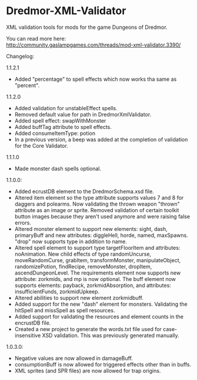 Dredmor-XML-Validator
=====================

XML validation tools for mods for the game Dungeons of Dredmor. 

You can read more here:
http://community.gaslampgames.com/threads/mod-xml-validator.3390/

Changelog:

1.1.2.1

* Added "percentage" to spell effects which now works tha same as "percent".

1.1.2.0

* Added validation for unstableEffect spells.
* Removed default value for path in DredmorXmlValidator.
* Added spell effect: swapWithMonster
* Added buffTag attribute to spell effects.
* Added consumeItemType: potion
* In a previous version, a beep was added at the completion of validation for the Core Validator.

1.1.1.0

* Made monster dash spells optional.

1.1.0.0:

* Added ecrustDB element to the DredmorSchema.xsd file.
* Altered item element so the type attribute supports values 7 and 8 for daggers and polearms. Now validating the thrown weapon "thrown" attribute as an image *or* sprite. Removed validation of certain toolkit button images because they aren't used anymore and were raising false errors.
* Altered monster element to support new elements: sight, dash, primaryBuff and new attributes: diggleHell, horde, named, maxSpawns. "drop" now supports type in addition to name.
* Altered spell element to support type targetFloorItem and attributes: noAnimation. New child effects of type randomUncurse, moveRandomCurse, grabItem, transformMonster, manipulateObject, randomizePotion, findRecipe, removeMonster, dropItem, ascendDungeonLevel. The requirements element now supports new attribute: zorkmids, and mp is now optional. The buff element now supports elements: payback, zorkmidAbsorption, and attributes: insufficientFunds, zorkmidUpkeep.
* Altered abilities to support new element zorkmidbuff.
* Added support for the new "dash" element for monsters. Validating the hitSpell and missSpell as spell resources.
* Added support for validating the resources and element counts in the encrustDB file.
* Created a new project to generate the words.txt file used for case-insensitive XSD validation. This was previously generated manually.

1.0.3.0:

* Negative values are now allowed in damageBuff.
* consumptionBuff is now allowed for triggered effects other than in buffs.
* XML sprites (and SPR files) are now allowed for trap origins.